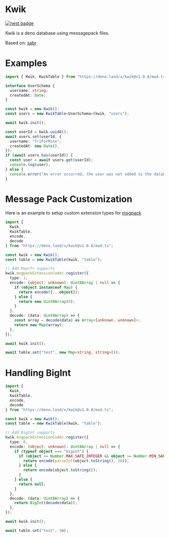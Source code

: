 # Kwik

[![nest badge](https://nest.land/badge.svg)](https://nest.land/package/Kwik)

Kwik is a deno database using messagepack files.

Based on: [sabr](https://deno.land/x/sabr)

# Examples

```ts
import { Kwik, KwikTable } from "https://deno.land/x/kwik@v1.0.8/mod.ts";

interface UserSchema {
  username: string;
  createdAt: Date;
}

const kwik = new Kwik();
const users = new KwikTable<UserSchema>(kwik, "users");

await kwik.init();

const userId = kwik.uuid4();
await users.set(userId, {
  username: "TriForMine",
  createdAt: new Date(),
});
if (await users.has(userId)) {
  const user = await users.get(userId);
  console.log(user);
} else {
  console.error("An error occurred, the user was not added to the database.");
}
```

# Message Pack Customization

Here is an example to setup custom extension types for
[msgpack](https://deno.land/x/msgpack_javascript@v2.7.1#extension-types)

```ts
import {
  Kwik,
  KwikTable,
  encode,
  decode
} from "https://deno.land/x/kwik@v1.0.8/mod.ts";

const kwik = new Kwik();
const table = new KwikTable(kwik, "table");

// Add Map<T> supports
kwik.msgpackExtensionCodec.register({
  type: 1,
  encode: (object: unknown): Uint8Array | null => {
    if (object instanceof Map) {
      return encode([...object]);
    } else {
      return new Uint8Array(0);
    }
  },
  decode: (data: Uint8Array) => {
    const array = decode(data) as Array<[unknown, unknown]>;
    return new Map(array);
  },
});

await kwik.init();

await table.set("test", new Map<string, string>());
```

# Handling BigInt
```ts
import {
  Kwik,
  KwikTable,
  encode,
  decode
} from "https://deno.land/x/kwik@v1.0.8/mod.ts";

const kwik = new Kwik();
const table = new KwikTable(kwik, "table");

// Add BigInt supports
kwik.msgpackExtensionCodec.register({
  type: 0,
  encode: (object: unknown): Uint8Array | null => {
    if (typeof object === "bigint") {
      if (object <= Number.MAX_SAFE_INTEGER && object >= Number.MIN_SAFE_INTEGER) {
        return encode(parseInt(object.toString(), 10));
      } else {
        return encode(object.toString());
      }
    } else {
      return null;
    }
  },
  decode: (data: Uint8Array) => {
    return BigInt(decode(data));
  },
});

await kwik.init();

await table.set("test", 5n);
```
